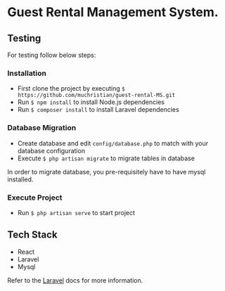# Guest Rental Management System.

## Testing

For testing follow below steps:

### Installation

-   First clone the project by executing `$ https://github.com/muchristian/guest-rental-MS.git`
-   Run `$ npm install` to install Node.js dependencies
-   Run `$ composer install` to install Laravel dependencies

### Database Migration

-   Create database and edit `config/database.php` to match with your database configuration
-   Execute `$ php artisan migrate` to migrate tables in database

In order to migrate database, you pre-requisitely have to have mysql installed.

### Execute Project

-   Run `$ php artisan serve` to start project

## Tech Stack

-   React
-   Laravel
-   Mysql

Refer to the [Laravel](https://laravel.com/docs/5.8) docs for more information.
